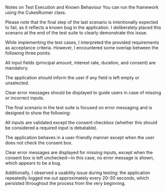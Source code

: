 Notes on Test Execution and Known Behaviour
You can run the framework using the CukesRunner class.

Please note that the final step of the last scenario is intentionally expected to fail, as it reflects a known bug in the application. I deliberately placed this scenario at the end of the test suite to clearly demonstrate this issue.

While implementing the test cases, I interpreted the provided requirements as acceptance criteria. However, I encountered some overlap between the following three points:

All input fields (principal amount, interest rate, duration, and consent) are mandatory.

The application should inform the user if any field is left empty or unselected.

Clear error messages should be displayed to guide users in case of missing or incorrect inputs.

The final scenario in the test suite is focused on error messaging and is designed to show the following:

All inputs are validated except the consent checkbox (whether this should be considered a required input is debatable).

The application behaves in a user-friendly manner except when the user does not check the consent box.

Clear error messages are displayed for missing inputs, except when the consent box is left unchecked—in this case, no error message is shown, which appears to be a bug.

Additionally, I observed a usability issue during testing: the application repeatedly logged me out approximately every 20–30 seconds, which persisted throughout the process from the very beginning.